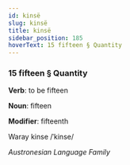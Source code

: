 ```yaml
---
id: kinsë
slug: kinsë
title: kinsë
sidebar_position: 185
hoverText: 15 fifteen § Quantity
---
```


### 15 fifteen § Quantity

**Verb**: to be fifteen

**Noun**: fifteen

**Modifier**: fifteenth

Waray kinse /ˈkinse/

*Austronesian Language Family*